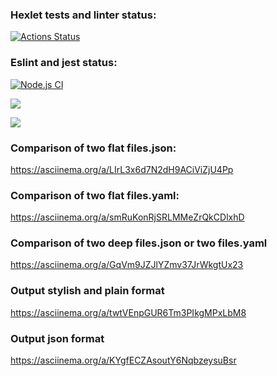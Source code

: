 ### Hexlet tests and linter status:
[![Actions Status](https://github.com/Nafanya-dev/frontend-project-lvl2/workflows/hexlet-check/badge.svg)](https://github.com/Nafanya-dev/frontend-project-lvl2/actions)

### Eslint and jest status:
[![Node.js CI](https://github.com/Nafanya-dev/frontend-project-lvl2/actions/workflows/node.js.yml/badge.svg)](https://github.com/Nafanya-dev/frontend-project-lvl2/actions/workflows/node.js.yml)

<a href="https://codeclimate.com/github/codeclimate/codeclimate/maintainability"><img src="https://api.codeclimate.com/v1/badges/a99a88d28ad37a79dbf6/maintainability" /></a>

<a href="https://codeclimate.com/github/codeclimate/codeclimate/test_coverage"><img src="https://api.codeclimate.com/v1/badges/a99a88d28ad37a79dbf6/test_coverage" /></a>

### Comparison of two flat files.json:
https://asciinema.org/a/LIrL3x6d7N2dH9ACiViZjU4Pp

### Comparison of two flat files.yaml:
https://asciinema.org/a/smRuKonRjSRLMMeZrQkCDlxhD

### Comparison of two deep files.json or two files.yaml
https://asciinema.org/a/GqVm9JZJlYZmv37JrWkgtUx23

### Output stylish and plain format
https://asciinema.org/a/twtVEnpGUR6Tm3PIkgMPxLbM8

### Output json format
https://asciinema.org/a/KYgfECZAsoutY6NqbzeysuBsr


